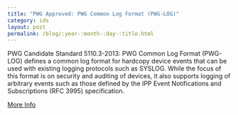 ```yaml
---
title: "PWG Approved: PWG Common Log Format (PWG-LOG)"
category: ids
layout: post
permalink: /blog/:year-:month-:day-:title.html
---
```


PWG Candidate Standard 5110.3-2013: PWG Common Log Format (PWG-LOG) defines a common log format for hardcopy device events that can be used with existing logging protocols such as SYSLOG. While the focus of this format is on security and auditing of devices, it also supports logging of arbitrary events such as those defined by the IPP Event Notifications and Subscriptions (RFC 3995) specification.

<a class="btn btn-secondary btn-sm" href="http://ftp.pwg.org/pub/pwg/candidates/cs-ids-log10-20130401.5110.3.pdf">More Info</a>
